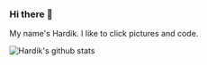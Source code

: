 ### Hi there 👋

My name's Hardik.
I like to click pictures and code.


![Hardik's github stats](https://github-readme-stats.vercel.app/api?username=hardik-hi&count_private=true&show_icons=true&theme=nord&hide_rank=false)

